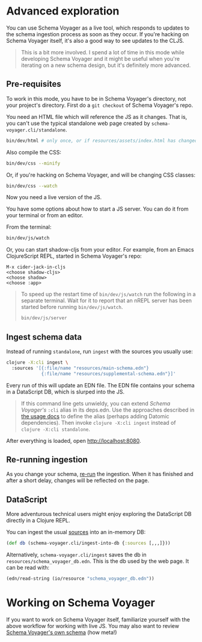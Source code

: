 # Advanced exploration

You can use Schema Voyager as a live tool, which responds to updates to the schema ingestion process as soon as they occur.
If you're hacking on Schema Voyager itself, it's also a good way to see updates to the CLJS.

> This is a bit more involved.
I spend a lot of time in this mode while developing Schema Voyager and it might be useful when you're iterating on a new schema design, but it's definitely more advanced.

## Pre-requisites

To work in this mode, you have to be in Schema Voyager's directory, not your project's directory.
First do a `git checkout` of Schema Voyager's repo.

You need an HTML file which will reference the JS as it changes.
That is, you can't use the typical standalone web page created by `schema-voyager.cli/standalone`.

```sh
bin/dev/html # only once, or if resources/assets/index.html has changed
```

Also compile the CSS:
```sh
bin/dev/css --minify
```

Or, if you're hacking on Schema Voyager, and will be changing CSS classes:
```sh
bin/dev/css --watch
```

Now you need a live version of the JS.

You have some options about how to start a JS server.
You can do it from your terminal or from an editor.

From the terminal:

```sh
bin/dev/js/watch
```

Or, you can start shadow-cljs from your editor. For example, from an Emacs ClojureScript REPL, started in Schema Voyager's repo:

```emacs
M-x cider-jack-in-cljs
<choose shadow-cljs>
<choose shadow>
<choose :app>
```

> To speed up the restart time of `bin/dev/js/watch` run the following in a separate terminal.
> Wait for it to report that an nREPL server has been started before running `bin/dev/js/watch`.
> 
> ```sh
> bin/dev/js/server
> ```

## Ingest schema data

Instead of running `standalone`, run `ingest` with the sources you usually use:

```sh
clojure -X:cli ingest \
  :sources '[{:file/name "resources/main-schema.edn"}
             {:file/name "resources/supplemental-schema.edn"}]'
```

Every run of this will update an EDN file.
The EDN file contains your schema in a DataScript DB, which is slurped into the JS.

> If this command line gets unwieldy, you can extend _Schema Voyager's_ `:cli` alias in its deps.edn.
Use the approaches described in [the usage docs](installation-and-usage.md#As-an-alias) to define the alias (perhaps adding Datomic dependencies).
Then invoke `clojure -X:cli ingest` instead of `clojure -X:cli standalone`.

After everything is loaded, open [http://localhost:8080](http://localhost:8080).

## Re-running ingestion

As you change your schema, [re-run](#ingest-schema-data) the ingestion.
When it has finished and after a short delay, changes will be reflected on the page.

## DataScript

More adventurous technical users might enjoy exploring the DataScript DB directly in a Clojure REPL.

You can ingest the usual [sources](/doc/sources.md) into an in-memory DB:
```clojure
(def db (schema-voyager.cli/ingest-into-db {:sources [,,,]}))
```

Alternatively, `schema-voyager.cli/ingest` saves the db in `resources/schema_voyager_db.edn`.
This is the db used by the web page.
It can be read with:

```clojure
(edn/read-string (io/resource "schema_voyager_db.edn"))
```

# Working on Schema Voyager

If you want to work on Schema Voyager itself, familiarize yourself with the above workflow for working with live JS.
You may also want to review [Schema Voyager's own schema](https://mainej.github.io/schema-voyager/schema-voyager-schema.html) (how meta!)
